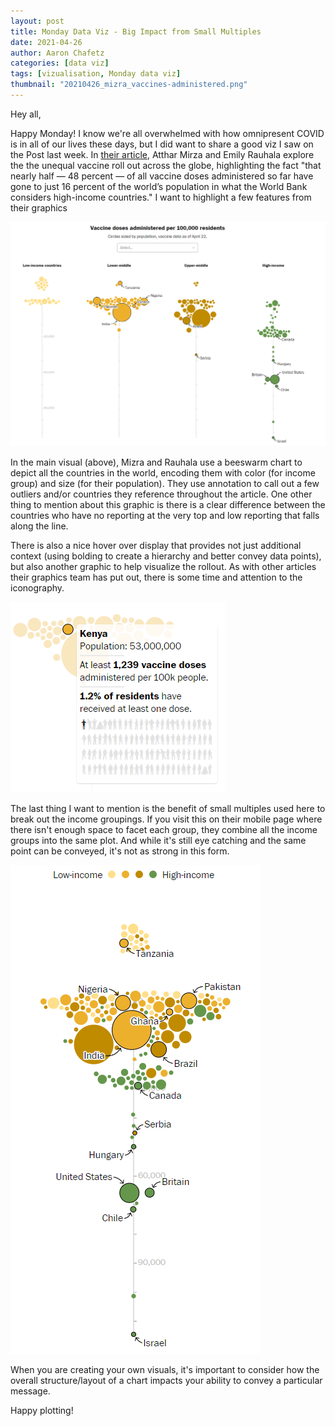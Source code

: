 ```yaml
---
layout: post
title: Monday Data Viz - Big Impact from Small Multiples
date: 2021-04-26
author: Aaron Chafetz
categories: [data viz]
tags: [vizualisation, Monday data viz]
thumbnail: "20210426_mizra_vaccines-administered.png"
---
```

Hey all,

Happy Monday! I know we're all overwhelmed with how omnipresent COVID is in all of our lives these days, but I did want to share a good viz I saw on the Post last week. In [their article](https://www.washingtonpost.com/world/interactive/2021/coronavirus-vaccine-inequality-global/), Atthar Mirza and Emily Rauhala explore the the unequal vaccine roll out across the globe, highlighting the fact "that nearly half — 48 percent — of all vaccine doses administered so far have gone to just 16 percent of the world’s population in what the World Bank considers high-income countries." I want to highlight a few features from their graphics

![vaccines administered](/assets/img/posts/20210426_mizra_vaccines-administered.png)

In the main visual (above), Mizra and Rauhala use a beeswarm chart to depict all the countries in the world, encoding them with color (for income group) and size (for their population). They use annotation to call out a few outliers and/or countries they reference throughout the article. One other thing to mention about this graphic is there is a clear difference between the countries who have no reporting at the very top and low reporting that falls along the line.

There is also a nice hover over display that provides not just additional context (using bolding to create a hierarchy and better convey data points), but also another graphic to help visualize the rollout. As with other articles their graphics team has put out, there is some time and attention to the iconography. 

![hover over graphic](assets/img/posts/20210426_mizra_hover-over-graphic.png)

The last thing I want to mention is the benefit of small multiples used here to break out the income groupings. If you visit this on their mobile page where there isn't enough space to facet each group, they combine all the income groups into the same plot. And while it's still eye catching and the same point can be conveyed, it's not as strong in this form.

![without small multiples](assets/img/posts/20210426_mizra_sans-small-multiples.png)

When you are creating your own visuals, it's important to consider how the overall structure/layout of a chart impacts your ability to convey a particular message.

Happy plotting!
